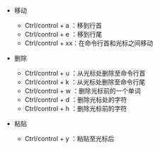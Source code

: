 - 移动
	- Ctrl/control + a ：移到行首
	- Ctrl/control + e ：移到行尾
	- Ctrl/control + xx：在命令行首和光标之间移动


- 删除
	- Ctrl/control + u ：从光标处删除至命令行首
	- Ctrl/control + k ：从光标处删除至命令行尾
	- Ctrl/control + w ：删除光标前的一个单词
	- Ctrl/control + d ：删除光标处的字符
	- Ctrl/control + h ：删除光标前的字符


- 粘贴
	- Ctrl/control + y ：粘贴至光标后